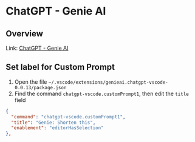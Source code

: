# ChatGPT - Genie AI

## Overview

Link: [ChatGPT - Genie AI](https://marketplace.visualstudio.com/items?itemName=genieai.chatgpt-vscode)

## Set label for Custom Prompt

1. Open the file `~/.vscode/extensions/genieai.chatgpt-vscode-0.0.13/package.json`
2. Find the command `chatgpt-vscode.customPrompt1`, then edit the `title` field
```json
{
  "command": "chatgpt-vscode.customPrompt1",
  "title": "Genie: Shorten this",
  "enablement": "editorHasSelection"
},
```
